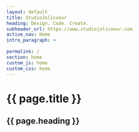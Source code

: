 ```yaml
---
layout: default
title: StudioJolicoeur
heading: Design. Code. Create.
subheader_url: https://www.studiojolicoeur.com
active_nav: Home
intro_paragraph: >
  
permalink: /
section: home
custom_js: home
custom_css: home
---
```


<h1>{{ page.title }}</h1>
<h2>{{ page.heading }}</h2>